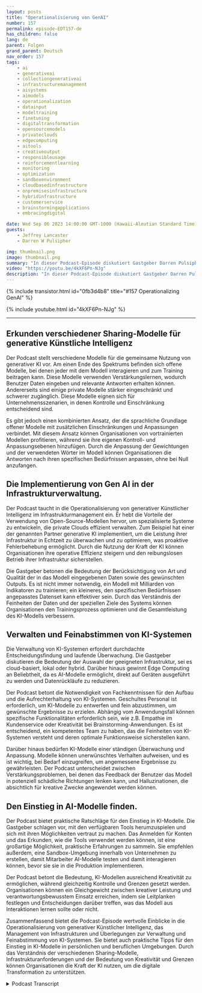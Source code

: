```yaml
---
layout: posts
title: "Operationalisierung von GenAI"
number: 157
permalink: episode-EDT157-de
has_children: false
lang: de
parent: Folgen
grand_parent: Deutsch
nav_order: 157
tags:
    - ai
    - generativeai
    - collectiongenerativeai
    - infrastructuremanagement
    - aisystems
    - aimodels
    - operationalization
    - datainput
    - modeltraining
    - finetuning
    - digitaltransformation
    - opensourcemodels
    - privateclouds
    - edgecomputing
    - aitools
    - creativeoutput
    - responsibleusage
    - reinforcementlearning
    - monitoring
    - optimization
    - sandboxenvironment
    - cloudbasedinfrastructure
    - onpremisesinfrastructure
    - hybridinfrastructure
    - customerservice
    - brainstormingapplications
    - embracingdigital

date: Wed Sep 06 2023 14:00:00 GMT-1000 (Hawaii-Aleutian Standard Time)
guests:
    - Jeffrey Lancaster
    - Darren W Pulsipher

img: thumbnail.png
image: thumbnail.png
summary: "In dieser Podcast-Episode diskutiert Gastgeber Darren Pulsipher, Chief Solution Architect des öffentlichen Sektors bei Intel, die Operationalisierung von generativer Künstlicher Intelligenz (AI) mit dem wiederkehrenden Gast Dr. Jeffrey Lancaster. Sie erkunden verschiedene Sharing-Modelle von generativer KI, einschließlich öffentlicher, privater und gemeinschaftlicher Modelle. Der Podcast behandelt Themen wie Open-Source-Modelle, Infrastrukturmanagement und Überlegungen zur Bereitstellung und Wartung von KI-Systemen. Es wird außerdem auf die Bedeutung von Kreativität, Personalisierung und dem Einstieg in AI-Modelle eingegangen."
video: "https://youtu.be/4kXF6Pn-NJg"
description: "In dieser Podcast-Episode diskutiert Gastgeber Darren Pulsipher, Chief Solution Architect des öffentlichen Sektors bei Intel, die Operationalisierung von generativer Künstlicher Intelligenz (AI) mit dem wiederkehrenden Gast Dr. Jeffrey Lancaster. Sie erkunden verschiedene Sharing-Modelle von generativer KI, einschließlich öffentlicher, privater und gemeinschaftlicher Modelle. Der Podcast behandelt Themen wie Open-Source-Modelle, Infrastrukturmanagement und Überlegungen zur Bereitstellung und Wartung von KI-Systemen. Es wird außerdem auf die Bedeutung von Kreativität, Personalisierung und dem Einstieg in AI-Modelle eingegangen."
---
```


<div>
{% include transistor.html id="0fb3d4b8" title="#157 Operationalizing GenAI" %}

{% include youtube.html id="4kXF6Pn-NJg" %}
</div>

---

## Erkunden verschiedener Sharing-Modelle für generative Künstliche Intelligenz

Der Podcast stellt verschiedene Modelle für die gemeinsame Nutzung von generativer KI vor. Am einen Ende des Spektrums befinden sich offene Modelle, bei denen jeder mit dem Modell interagieren und zum Training beitragen kann. Diese Modelle verwenden Verstärkungslernen, wodurch Benutzer Daten eingeben und relevante Antworten erhalten können. Andererseits sind einige private Modelle stärker eingeschränkt und schwerer zugänglich. Diese Modelle eignen sich für Unternehmensszenarien, in denen Kontrolle und Einschränkung entscheidend sind.

Es gibt jedoch einen kombinierten Ansatz, der die sprachliche Grundlage offener Modelle mit zusätzlichen Einschränkungen und Anpassungen verbindet. Mit diesem Ansatz können Organisationen von vortrainierten Modellen profitieren, während sie ihre eigenen Kontroll- und Anpassungsebenen hinzufügen. Durch die Anpassung der Gewichtungen und der verwendeten Wörter im Modell können Organisationen die Antworten nach ihren spezifischen Bedürfnissen anpassen, ohne bei Null anzufangen.

## Die Implementierung von Gen AI in der Infrastrukturverwaltung.

Der Podcast taucht in die Operationalisierung von generativer Künstlicher Intelligenz im Infrastrukturmanagement ein. Er hebt die Vorteile der Verwendung von Open-Source-Modellen hervor, um spezialisierte Systeme zu entwickeln, die private Clouds effizient verwalten. Zum Beispiel hat einer der genannten Partner generative KI implementiert, um die Leistung ihrer Infrastruktur in Echtzeit zu überwachen und zu optimieren, was proaktive Fehlerbehebung ermöglicht. Durch die Nutzung der Kraft der KI können Organisationen ihre operative Effizienz steigern und den reibungslosen Betrieb ihrer Infrastruktur sicherstellen.

Die Gastgeber betonen die Bedeutung der Berücksichtigung von Art und Qualität der in das Modell eingegebenen Daten sowie des gewünschten Outputs. Es ist nicht immer notwendig, ein Modell mit Milliarden von Indikatoren zu trainieren; ein kleineres, den spezifischen Bedürfnissen angepasstes Datenset kann effektiver sein. Durch das Verständnis der Feinheiten der Daten und der speziellen Ziele des Systems können Organisationen den Trainingsprozess optimieren und die Gesamtleistung des KI-Modells verbessern.

## Verwalten und Feinabstimmen von KI-Systemen

Die Verwaltung von KI-Systemen erfordert durchdachte Entscheidungsfindung und laufende Überwachung. Die Gastgeber diskutieren die Bedeutung der Auswahl der geeigneten Infrastruktur, sei es cloud-basiert, lokal oder hybrid. Darüber hinaus gewinnt Edge Computing an Beliebtheit, da es AI-Modelle ermöglicht, direkt auf Geräten ausgeführt zu werden und Datenrückläufe zu reduzieren.

Der Podcast betont die Notwendigkeit von Fachkenntnissen für den Aufbau und die Aufrechterhaltung von KI-Systemen. Geschultes Personal ist erforderlich, um KI-Modelle zu entwerfen und fein abzustimmen, um gewünschte Ergebnisse zu erzielen. Abhängig vom Anwendungsfall können spezifische Funktionalitäten erforderlich sein, wie z.B. Empathie im Kundenservice oder Kreativität bei Brainstorming-Anwendungen. Es ist entscheidend, ein kompetentes Team zu haben, das die Feinheiten von KI-Systemen versteht und deren optimale Funktionsweise sicherstellen kann.

Darüber hinaus bedürfen KI-Modelle einer ständigen Überwachung und Anpassung. Modelle können unerwünschtes Verhalten aufweisen, und es ist wichtig, bei Bedarf einzugreifen, um angemessene Ergebnisse zu gewährleisten. Der Podcast unterscheidet zwischen Verstärkungsproblemen, bei denen das Feedback der Benutzer das Modell in potenziell schädliche Richtungen lenken kann, und Halluzinationen, die absichtlich für kreative Zwecke angewendet werden können.

## Den Einstieg in AI-Modelle finden.

Der Podcast bietet praktische Ratschläge für den Einstieg in KI-Modelle. Die Gastgeber schlagen vor, mit den verfügbaren Tools herumzuspielen und sich mit ihren Möglichkeiten vertraut zu machen. Das Anmelden für Konten und das Erkunden, wie die Tools verwendet werden können, ist eine großartige Möglichkeit, praktische Erfahrungen zu sammeln. Sie empfehlen außerdem, eine Sandbox-Umgebung innerhalb von Unternehmen zu erstellen, damit Mitarbeiter AI-Modelle testen und damit interagieren können, bevor sie sie in die Produktion implementieren.

Der Podcast betont die Bedeutung, KI-Modellen ausreichend Kreativität zu ermöglichen, während gleichzeitig Kontrolle und Grenzen gesetzt werden. Organisationen können ein Gleichgewicht zwischen kreativer Leistung und verantwortungsbewusstem Einsatz erreichen, indem sie Leitplanken festlegen und Entscheidungen darüber treffen, was das Modell aus Interaktionen lernen sollte oder nicht.

Zusammenfassend bietet die Podcast-Episode wertvolle Einblicke in die Operationalisierung von generativer Künstlicher Intelligenz, das Management von Infrastrukturen und Überlegungen zur Verwaltung und Feinabstimmung von KI-Systemen. Sie bietet auch praktische Tipps für den Einstieg in KI-Modelle in persönlichen und beruflichen Umgebungen. Durch das Verständnis der verschiedenen Sharing-Modelle, Infrastrukturanforderungen und der Bedeutung von Kreativität und Grenzen können Organisationen die Kraft der KI nutzen, um die digitale Transformation zu unterstützen.



<details>
<summary> Podcast Transcript </summary>

<p></p>

</details>
